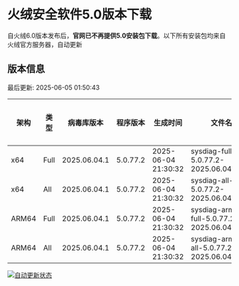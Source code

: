 # 火绒安全软件5.0版本下载 

自火绒6.0版本发布后，**官网已不再提供5.0安装包下载**。以下所有安装包均来自火绒官方服务器，自动更新

<!-- TABLE_START -->

## 版本信息

最后更新: 2025-06-05 01:50:43

| 架构    | 类型   | 病毒库版本 | 程序版本  | 生成时间 | 文件名 | 大小 | 下载链接    |
|---------|-------|------------|----------|----------|--------|------|----------|
| x64     | Full | 2025.06.04.1 | 5.0.77.2 | 2025-06-04 21:30:32 | sysdiag-full-5.0.77.2-2025.06.04.1.exe | 27.81M | [下载](https://down-tencent.huorong.cn/sysdiag-full-5.0.77.2-2025.06.04.1.exe) |
| x64     | All  | 2025.06.04.1 | 5.0.77.2 | 2025-06-04 21:30:32 | sysdiag-all-5.0.77.2-2025.06.04.1.exe | 27.81M | [下载](https://down-tencent.huorong.cn/sysdiag-all-5.0.77.2-2025.06.04.1.exe) |
| ARM64   | Full | 2025.06.04.1 | 5.0.77.2 | 2025-06-04 21:30:32 | sysdiag-arm64-full-5.0.77.2-2025.06.04.1.exe | 27.53M | [下载](https://down-tencent.huorong.cn/sysdiag-arm64-full-5.0.77.2-2025.06.04.1.exe) |
| ARM64   | All  | 2025.06.04.1 | 5.0.77.2 | 2025-06-04 21:30:32 | sysdiag-arm64-all-5.0.77.2-2025.06.04.1.exe | 27.53M | [下载](https://down-tencent.huorong.cn/sysdiag-arm64-all-5.0.77.2-2025.06.04.1.exe) |

<!-- TABLE_END -->

[![自动更新状态](https://github.com/J54264/Huorong-Version/actions/workflows/update.yml/badge.svg)](https://github.com/J54264/Huorong-Version/actions)

